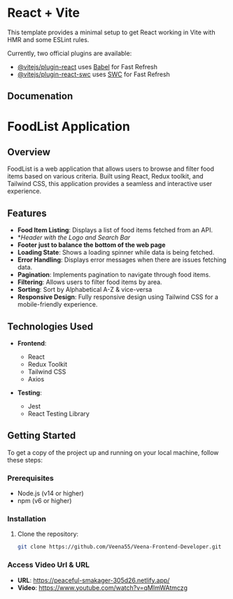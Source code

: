 # React + Vite

This template provides a minimal setup to get React working in Vite with HMR and some ESLint rules.

Currently, two official plugins are available:

- [@vitejs/plugin-react](https://github.com/vitejs/vite-plugin-react/blob/main/packages/plugin-react/README.md) uses [Babel](https://babeljs.io/) for Fast Refresh
- [@vitejs/plugin-react-swc](https://github.com/vitejs/vite-plugin-react-swc) uses [SWC](https://swc.rs/) for Fast Refresh

## Documenation
# FoodList Application

## Overview

FoodList is a web application that allows users to browse and filter food items based on various criteria. Built using React, Redux toolkit, and Tailwind CSS, this application provides a seamless and interactive user experience.

## Features

- **Food Item Listing**: Displays a list of food items fetched from an API.
- **Header with the Logo and Search Bar*
- **Footer just to balance the bottom of the web page**
- **Loading State**: Shows a loading spinner while data is being fetched.
- **Error Handling**: Displays error messages when there are issues fetching data.
- **Pagination**: Implements pagination to navigate through food items.
- **Filtering**: Allows users to filter food items by area.
- **Sorting**: Sort by Alphabetical A-Z & vice-versa
- **Responsive Design**: Fully responsive design using Tailwind CSS for a mobile-friendly experience.

## Technologies Used

- **Frontend**:
  - React
  - Redux Toolkit
  - Tailwind CSS
  - Axios

- **Testing**:
  - Jest
  - React Testing Library

## Getting Started

To get a copy of the project up and running on your local machine, follow these steps:

### Prerequisites

- Node.js (v14 or higher)
- npm (v6 or higher)

### Installation

1. Clone the repository:
   ```bash
   git clone https://github.com/Veena55/Veena-Frontend-Developer.git
   
### Access Video Url & URL
   - **URL**:  https://peaceful-smakager-305d26.netlify.app/
   - **Video**: https://www.youtube.com/watch?v=qMImWAtmczg
